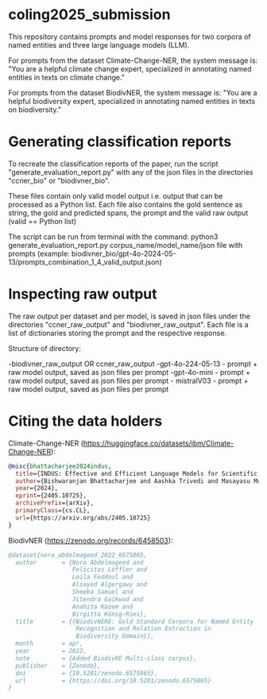 # coling2025_submission

This repository contains prompts and model responses for two corpora of named entities and three large language models (LLM).

For prompts from the dataset Climate-Change-NER, the system message is: "You are a helpful climate change expert, specialized in annotating named entities in texts on climate change."

For prompts from the dataset BiodivNER, the system message is: "You are a helpful biodiversity expert, specialized in annotating named entities in texts on biodiversity."

# Generating classification reports

To recreate the classification reports of the paper, run the script "generate_evaluation_report.py" with any of the json files in the directories "ccner_bio" or "biodivner_bio".

These files contain only valid model output i.e. output that can be processed as a Python list.
Each file also contains the gold sentence as string, the gold and predicted spans, the prompt and the valid raw output (valid == Python list)

The script can be run from terminal with the command: python3 generate_evaluation_report.py corpus_name/model_name/json file with prompts (example: biodivner_bio/gpt-4o-2024-05-13/prompts_combination_1_4_valid_output.json)

# Inspecting raw output

The raw output per dataset and per model, is saved in json files under the directories "ccner_raw_output" and "biodivner_raw_output".
Each file is a list of dictionaries storing the prompt and the respective response. 

Structure of directory:

-biodivner_raw_output OR ccner_raw_output
    -gpt-4o-224-05-13
        - prompt + raw model output, saved as json files per prompt
    -gpt-4o-mini
        - prompt + raw model output, saved as json files per prompt
    - mistralV03
        - prompt + raw model output, saved as json files per prompt

# Citing the data holders

Climate-Change-NER (https://huggingface.co/datasets/ibm/Climate-Change-NER):

```bibtex
@misc{bhattacharjee2024indus,
  title={INDUS: Effective and Efficient Language Models for Scientific Applications}, 
  author={Bishwaranjan Bhattacharjee and Aashka Trivedi and Masayasu Muraoka and Muthukumaran Ramasubramanian and Takuma Udagawa and Iksha Gurung and Rong Zhang and Bharath Dandala and Rahul Ramachandran and Manil Maskey and Kayleen Bugbee and Mike Little and Elizabeth Fancher and Lauren Sanders and Sylvain Costes and Sergi Blanco-Cuaresma and Kelly Lockhart and Thomas Allen and Felix Grazes and Megan Ansdel and Alberto Accomazzi and Yousef El-Kurdi and Davis Wertheimer and Birgit Pfitzmann and Cesar Berrospi Ramis and Michele Dolfi and Rafael Teixeira de Lima and Panos Vagenas and S. Karthik Mukkavilli and Peter Staar and Sanaz Vahidinia and Ryan McGranaghan and Armin Mehrabian and Tsendgar Lee},
  year={2024},
  eprint={2405.10725},
  archivePrefix={arXiv},
  primaryClass={cs.CL},
  url={https://arxiv.org/abs/2405.10725}
}
```

BiodivNER (https://zenodo.org/records/6458503):

```bibtex
@dataset{nora_abdelmageed_2022_6575865,
  author       = {Nora Abdelmageed and
                  Felicitas Löffler and
                  Leila Feddoul and
                  Alsayed Algergawy and
                  Sheeba Samuel and
                  Jitendra Gaikwad and
                  Anahita Kazem and
                  Birgitta König-Ries},
  title        = {{BiodivNERE: Gold Standard Corpora for Named Entity 
                   Recognition and Relation Extraction in
                   Biodiversity Domain}},
  month        = apr,
  year         = 2022,
  note         = {Added BiodivRE Multi-class corpus},
  publisher    = {Zenodo},
  doi          = {10.5281/zenodo.6575865},
  url          = {https://doi.org/10.5281/zenodo.6575865}
}
```

